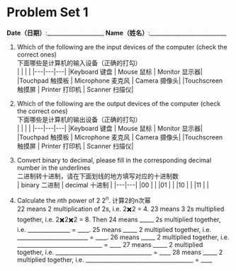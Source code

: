 # Problem Set 1
**Date（日期）**:____________________   **Name（姓名）**:___________________________

1. Which of the following are the input devices of the computer (check the correct ones)  
下面哪些是计算机的输入设备（正确的打勾）    
|   |   |   |
|---|---|---|
|Keyboard 键盘 | Mouse 鼠标 | Monitor 显示器|
|Touchpad 触摸板 | Microphone 麦克风 | Camera 摄像头|
|Touchscreen 触摸屏 | Printer 打印机 | Scanner 扫描仪|

2. Which of the following are the output devices of the computer (check the correct ones)  
下面哪些是计算机的输出设备（正确的打勾）  
|   |   |   |
|---|---|---|
|Keyboard 键盘 | Mouse 鼠标 | Monitor 显示器|
|Touchpad 触摸板 | Microphone 麦克风 | Camera 摄像头|
|Touchscreen 触摸屏 | Printer 打印机 | Scanner 扫描仪|

3. Convert binary to decimal, please fill in the corresponding decimal number in the underlines  
二进制转十进制，请在下面划线的地方填写对应的十进制数   
| binary 二进制  | decimal 十进制  |
|---|---|
|00 |  | 
|01 |  | 
|10 |  | 
|11 |  | 

4. Calculate the $n$th power of 2 $2^n$. 计算2的n次幂   
22 means 2 multiplication of 2s, i.e. 2✖️2 = 4.
23 means 3 2s multiplied together, i.e. 2✖️2✖️2 = 8.
Then 24 means _____ 2s multiplied together, i.e. _______________ = ____.
25 means _____ 2 multiplied together, i.e. _________________________ = ____.
26 means _____ 2 multiplied together, i.e. ______________________________ = ____
27 means _____ 2 multiplied together, i.e. __________________________________ = ____
28 means _____ 2 multiplied together, i.e. ______________________________________ = ____
  
